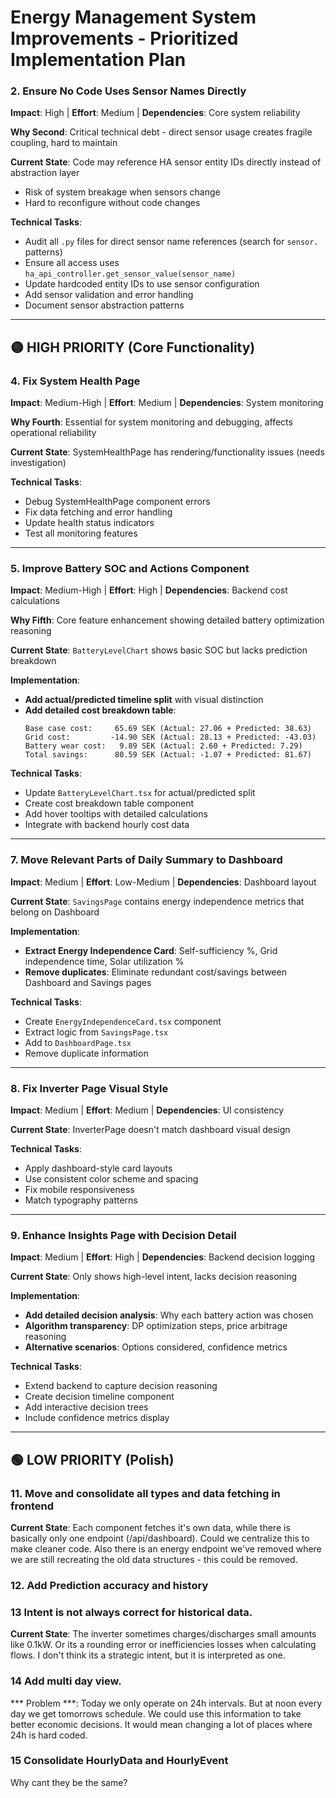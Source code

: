 # Energy Management System Improvements - Prioritized Implementation Plan



### 2. **Ensure No Code Uses Sensor Names Directly**
**Impact**: High | **Effort**: Medium | **Dependencies**: Core system reliability

**Why Second**: Critical technical debt - direct sensor usage creates fragile coupling, hard to maintain

**Current State**: Code may reference HA sensor entity IDs directly instead of abstraction layer
- Risk of system breakage when sensors change
- Hard to reconfigure without code changes

**Technical Tasks**:
- Audit all `.py` files for direct sensor name references (search for `sensor.` patterns)
- Ensure all access uses `ha_api_controller.get_sensor_value(sensor_name)` 
- Update hardcoded entity IDs to use sensor configuration
- Add sensor validation and error handling
- Document sensor abstraction patterns

---

## 🟡 **HIGH PRIORITY** (Core Functionality)

### 4. **Fix System Health Page**
**Impact**: Medium-High | **Effort**: Medium | **Dependencies**: System monitoring

**Why Fourth**: Essential for system monitoring and debugging, affects operational reliability

**Current State**: SystemHealthPage has rendering/functionality issues (needs investigation)

**Technical Tasks**:
- Debug SystemHealthPage component errors
- Fix data fetching and error handling
- Update health status indicators  
- Test all monitoring features

---

### 5. **Improve Battery SOC and Actions Component**
**Impact**: Medium-High | **Effort**: High | **Dependencies**: Backend cost calculations

**Why Fifth**: Core feature enhancement showing detailed battery optimization reasoning

**Current State**: `BatteryLevelChart` shows basic SOC but lacks prediction breakdown

**Implementation**:
- **Add actual/predicted timeline split** with visual distinction
- **Add detailed cost breakdown table**:
  ```
  Base case cost:     65.69 SEK (Actual: 27.06 + Predicted: 38.63)
  Grid cost:         -14.90 SEK (Actual: 28.13 + Predicted: -43.03)  
  Battery wear cost:   9.89 SEK (Actual: 2.60 + Predicted: 7.29)
  Total savings:      80.59 SEK (Actual: -1.07 + Predicted: 81.67)
  ```

**Technical Tasks**:
- Update `BatteryLevelChart.tsx` for actual/predicted split
- Create cost breakdown table component
- Add hover tooltips with detailed calculations
- Integrate with backend hourly cost data

---

### 7. **Move Relevant Parts of Daily Summary to Dashboard**
**Impact**: Medium | **Effort**: Low-Medium | **Dependencies**: Dashboard layout

**Current State**: `SavingsPage` contains energy independence metrics that belong on Dashboard

**Implementation**:
- **Extract Energy Independence Card**: Self-sufficiency %, Grid independence time, Solar utilization %
- **Remove duplicates**: Eliminate redundant cost/savings between Dashboard and Savings pages

**Technical Tasks**:
- Create `EnergyIndependenceCard.tsx` component
- Extract logic from `SavingsPage.tsx`
- Add to `DashboardPage.tsx`
- Remove duplicate information

---

### 8. **Fix Inverter Page Visual Style**
**Impact**: Medium | **Effort**: Medium | **Dependencies**: UI consistency

**Current State**: InverterPage doesn't match dashboard visual design

**Technical Tasks**:
- Apply dashboard-style card layouts
- Use consistent color scheme and spacing
- Fix mobile responsiveness
- Match typography patterns

---

### 9. **Enhance Insights Page with Decision Detail** 
**Impact**: Medium | **Effort**: High | **Dependencies**: Backend decision logging

**Current State**: Only shows high-level intent, lacks decision reasoning

**Implementation**:
- **Add detailed decision analysis**: Why each battery action was chosen
- **Algorithm transparency**: DP optimization steps, price arbitrage reasoning
- **Alternative scenarios**: Options considered, confidence metrics

**Technical Tasks**:
- Extend backend to capture decision reasoning
- Create decision timeline component
- Add interactive decision trees
- Include confidence metrics display

---

## 🟢 **LOW PRIORITY** (Polish)

### 11. **Move and consolidate all types and data fetching in frontend**

**Current State**: Each component fetches it's own data, while there is basically only one endpoint (/api/dashboard). Could we centralize this to make cleaner code. Also there is an energy endpoint we've removed where we are still recreating the old data structures - this could be removed. 

### 12. Add Prediction accuracy and history

### 13 Intent is not always correct for historical data. 

**Current State**: The inverter sometimes charges/discharges small amounts like 0.1kW. Or its a rounding error or inefficiencies losses when calculating flows. I don't think its a strategic intent, but it is interpreted as one.

### 14 Add multi day view.

*** Problem ***: Today we only operate on 24h intervals.
But at noon every day we get tomorrows schedule. We could use this information to take better economic decisions. It would mean changing a lot of places where 24h is hard coded.


### 15 Consolidate HourlyData and HourlyEvent

Why cant they be the same?

